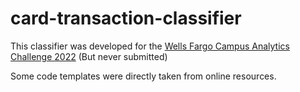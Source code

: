 # card-transaction-classifier

This classifier was developed for the [Wells Fargo Campus Analytics Challenge 2022](https://www.mindsumo.com/contests/a13fa0e9-517d-41be-8f8b-26f735038fb7) (But never submitted)

Some code templates were directly taken from online resources. 